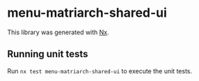 # menu-matriarch-shared-ui

This library was generated with [Nx](https://nx.dev).

## Running unit tests

Run `nx test menu-matriarch-shared-ui` to execute the unit tests.
